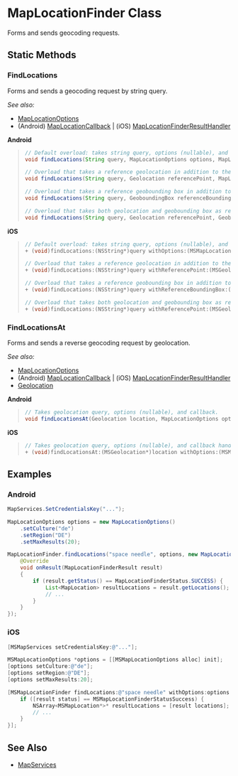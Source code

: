 # MapLocationFinder Class

Forms and sends geocoding requests.

## Static Methods

### FindLocations

Forms and sends a geocoding request by string query.

_See also:_

* [MapLocationOptions](MapLocationOptions-class.md)
* (Android) [MapLocationCallback](Android/MapLocationCallback-interface.md) | (iOS) [MapLocationFinderResultHandler](iOS/MapLocationFinderResultHandler-interface.md)

**Android**

>```java
>// Default overload: takes string query, options (nullable), and callback.
>void findLocations(String query, MapLocationOptions options, MapLocationCallback callback)
>
>// Overload that takes a reference geolocation in addition to the default set of parameters. When you specify this parameter, the location is taken into account and the results returned may be more relevant to the user.
>void findLocations(String query, Geolocation referencePoint, MapLocationOptions options, MapLocationCallback callback)
>
>// Overload that takes a reference geobounding box in addition to the default set of parameters. When you specify this parameter, the geographical area is taken into account when computing the results of a location query.
>void findLocations(String query, GeoboundingBox referenceBoundingBox, MapLocationOptions options, MapLocationCallback callback)
>
>// Overload that takes both geolocation and geobounding box as reference in addition to the default set of parameters.
>void findLocations(String query, Geolocation referencePoint, GeoboundingBox referenceBoundingBox, MapLocationOptions options, MapLocationCallback callback)
>```

**iOS**

>```objectivec
>// Default overload: takes string query, options (nullable), and callback handler.
>+ (void)findLocations:(NSString*)query withOptions:(MSMapLocationOptions* _Nullable)options handleResultWith:(MSMapLocationFinderResultHandler)handler
>
>// Overload that takes a reference geolocation in addition to the default set of parameters. When you specify this parameter, the location is taken into account and the results returned may be more relevant to the user.
>+ (void)findLocations:(NSString*)query withReferencePoint:(MSGeolocation* _Nullable)referencePoint withOptions:(MSMapLocationOptions* _Nullable)options handleResultWith:(MSMapLocationFinderResultHandler)handler
>
>// Overload that takes a reference geobounding box in addition to the default set of parameters. When you specify this parameter, the geographical area is taken into account when computing the results of a location query.
>+ (void)findLocations:(NSString*)query withReferenceBoundingBox:(MSGeoboundingBox* _Nullable)referenceBoundingBox withOptions:(MSMapLocationOptions* _Nullable)options handleResultWith:(MSMapLocationFinderResultHandler)handler
>
>// Overload that takes both geolocation and geobounding box as reference in addition to the default set of parameters.
>+ (void)findLocations:(NSString*)query withReferencePoint:(MSGeolocation* _Nullable)referencePoint withReferenceBoundingBox:(MSGeoboundingBox* _Nullable)referenceBoundingBox withOptions:(MSMapLocationOptions* _Nullable)options handleResultWith:(MSMapLocationFinderResultHandler)handler
>```

### FindLocationsAt

Forms and sends a reverse geocoding request by geolocation.

_See also:_
* [MapLocationOptions](MapLocationOptions-class.md)
* (Android) [MapLocationCallback](Android/MapLocationCallback-interface.md) | (iOS) [MapLocationFinderResultHandler](iOS/MapLocationFinderResultHandler-interface.md)
* [Geolocation](../../MapControl/API/Geolocation-class.md)

**Android**

>```java
>// Takes geolocation query, options (nullable), and callback.
>void findLocationsAt(Geolocation location, MapLocationOptions options, MapLocationCallback callback)
>```

**iOS**

>```objectivec
>// Takes geolocation query, options (nullable), and callback handler.
>+ (void)findLocationsAt:(MSGeolocation*)location withOptions:(MSMapLocationOptions* _Nullable)options handleResultWith:(MSMapLocationFinderResultHandler)handler
>```

## Examples

### Android

```java
MapServices.SetCredentialsKey("...");

MapLocationOptions options = new MapLocationOptions()
    .setCulture("de")
    .setRegion("DE")
    .setMaxResults(20);

MapLocationFinder.findLocations("space needle", options, new MapLocationCallback() {
    @Override
    void onResult(MapLocationFinderResult result)
    {
        if (result.getStatus() == MapLocationFinderStatus.SUCCESS) {
            List<MapLocation> resultLocations = result.getLocations();
            // ...
        }
    }
});
```

### iOS

```objectivec
[MSMapServices setCredentialsKey:@"..."];

MSMapLocationOptions *options = [[MSMapLocationOptions alloc] init];
[options setCulture:@"de"];
[options setRegion:@"DE"];
[options setMaxResults:20];

[MSMapLocationFinder findLocations:@"space needle" withOptions:options handleResultWith:^void(MSMapLocationFinderResult *result) {
    if ([result status] == MSMapLocationFinderStatusSuccess) {
        NSArray<MSMapLocation*>* resultLocations = [result locations];
        // ...
    }
}];
```

## See Also

* [MapServices](MapServices-class.md)
